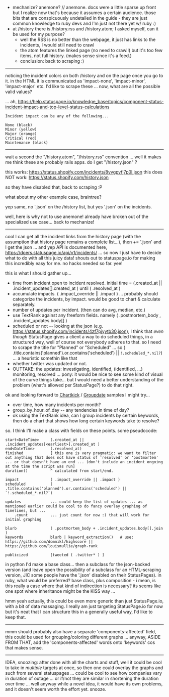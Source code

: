 - mechanize? anemone? // anemone. docs were a little sparse up front but I realize now that's because it assumes a certain audience. those bits that are conspicuously undetailed in the guide - they are just common knowledge to ruby devs and I'm just not there yet w/ ruby :)
- at /history there is /history.rss and /history.atom; I asked myself, can it be used for my purpose?
    - well the RSS is no better than the webpage, it just has links to the incidents, I would still need to crawl
    - the atom features the linked page (no need to crawl!) but it's too few items, not full history. (makes sense since it's a feed.)
    - conclusion: back to scraping :)

----

noticing the incident colors on both /history and on the page once you go to it. in the HTML it is communicated as 'impact-none', 'impact-minor', 'impact-major' etc. I'd like to scrape these ... now, what are all the possible valid values?

... ah, https://help.statuspage.io/knowledge_base/topics/component-status-incident-impact-and-top-level-status-calculations 

    Incident impact can be any of the following...

    None (black)
    Minor (yellow)
    Major (orange)
    Critical (red)
    Maintenance (black)

----

wait a second the "/history.atom", "/history.rss" convention ... well it makes me think these are probably rails apps. do I get "/history.json" ?

this works: https://status.shopify.com/incidents/8vvgpvfj7p0l.json
this does NOT work: https://status.shopify.com/history.json 

so they have disabled that, back to scraping :P

what about my other example case, braintree?

yep same, no '.json' on the /history list, but yes '.json' on the incidents.

well, here is why not to use anemone! already have broken out of the specialized use case... back to mechanize!

----

cool I can get all the incident links from the history page (with the assumption that history page remains a complete list...), then += '.json' and  I get the json ... and yep API is documented here, https://doers.statuspage.io/api/v1/incidents/ ... so now I just have to decide what to do with all this juicy data! shouts out to statuspage.io for making this incredibly easy for me. no hacks needed so far. yee!

this is what I should gather up...

- time from incident open to incident resolved. initial time = (.created_at || .incident_updates[<earliest>].created_at ) until ( .resolved_at )
- accumulate impacts. ( .impact_override || .impact ) ... probably should categorize the incidents, by impact. would be good to chart & calculate separately.
- number of updates per incident. (then can do avg, median, etc.)
- use TextRank against any freeform fields. namely ( .postmortem_body , .incident_updates.body[] )
- scheduled or not -- looking at the json (e.g. https://status.shopify.com/incidents/4zf7pjyytb30.json), I think that *even though* StatusPage gives a client a way to do scheduled things, in a structured way, well of course not everybody adheres to that. so I need to scrape the title for "Planned" or "Scheduled" ... so ( .title.contains('planned').or.contains('scheduled') || `!.scheduled_*.nil?`) ... a heuristic somethin like that
- whether twitter was updated or not.
- OUTTAKE: the updates: investigating, identified, (identified, ...) monitoring, resolved ... pony: it would be nice to see some kind of visual of the curve things take... but I would need a better understanding of the problem (what's allowed per StatusPage?) to do that right.

ok and looking forward to [Chartkick](http://chartkick.com/) / [Groupdate](https://github.com/ankane/groupdate) samples I might try...

- over time, how many incidents per month?
- group_by_hour_of_day -- any tendencies in time of day?
- ok using the TextRank idea, can I group incidents by certain keywords, then do a chart that shows how long certain keywords take to resolve?

so. I think I'll make a class with fields on these points. some pseudocode:

    start<DateTime>     (.created_at || .incident_updates[<earliest>].created_at )
    end<DateTime>       (.resolved_at)
    finished            [ this one is very pragmatic: we want to filter out anything that does not have status of 'resolved' or 'postmortem' ... or that doesn't have an end ... (don't include an incident ongoing at the time the script was run]
    duration()          ^ calculated from start/end.
    
    impact              ( .impact_override || .impact )
    scheduled           ( .title.contains('planned').or.contains('scheduled') || `!.scheduled_*.nil?`)

    updates             ... could keep the list of updates ... as mentioned earlier could be cool to do fancy overlay graphing of timelines, but ...
        .count          ... just count for now :) that will work for initial graphing

    blurb               ( .postmortem_body + .incident_updates.body[].join )
    keywords            blurb | keyword_extraction()   # use:       https://github.com/domnikl/highscore || https://github.com/louismullie/graph-rank

    publicized          [tweeted ( .twitter* ) ]

in python I'd make a base class... then a subclass for the json-backed version (and leave open the possibility of a subclass for an HTML-scraping version, JIC some people have the '.json' disabled on their StatusPages). in ruby, what would be preferred? base class, plus composition - i mean, is this really a case where that kind of indirection is necessary? its seems like one spot where inheritance might be the KISS way ...

hmm yeah actually, this could be even more generic than just StatusPage.io, with a bit of data massaging. I really am just targeting StatusPage.io for now but it's neat that I can structure this in a generally useful way, I'd like to keep that.


----

mmm should probably also have a separate 'components-affected' field, this could be used for grouping/coloring different graphs ...
anyway, ASIDE FROM THAT, add the 'components-affected' words onto 'keywords' cos that makes sense.

----

IDEA, snoozing: after done with all the charts and stuff, well it could be cool to  take in *multiple* targets at once, so then one could overlay the graphs and such from several statuspages ... could be cool to see how companies vary in duration of outage ... or if/not they are similar in shortening the duration over time ... well anyway while a novel idea, it would have its own problems, and it doesn't seem worth the effort yet. snooze.

